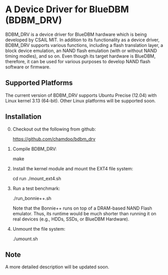 A Device Driver for BlueDBM (BDBM_DRV)
====

BDBM_DRV is a device driver for BlueDBM hardware which is being developed by CSAIL MIT.
In addition to its functionality as a device driver, BDBM_DRV supports various functions, 
including a flash translation layer, a block  device emulation, an NAND flash emulation 
(with or without NAND timing modles), and so on. Even though its target hardware is BlueDBM, 
therefore, it can be used for various purposes to develop NAND flash software or firmware.


Supported Platforms
-------------------

The current version of BDBM_DRV supports Ubuntu Precise (12.04) with Linux kernel 3.13 (64-bit).
Other Linux platforms will be supported soon.


Installation
------------

0. Checkout out the following from github:

	https://github.com/chamdoo/bdbm_drv

1. Compile BDBM_DRV:

	make 

2. Install the kernel module and mount the EXT4 file system:

	cd run
	./mount_ext4.sh

3. Run a test benchmark:

	./run_bonnie++.sh

	Note that the Bonnie++ runs on top of a DRAM-based NAND Flash emulator. Thus, its runtime 
	would be much shorter than running it on real devices (e.g., HDDs, SSDs, or BlueDBM Hardware).

4. Unmount the file system:

	./umount.sh


Note
------------

A more detailed description will be updated soon.


